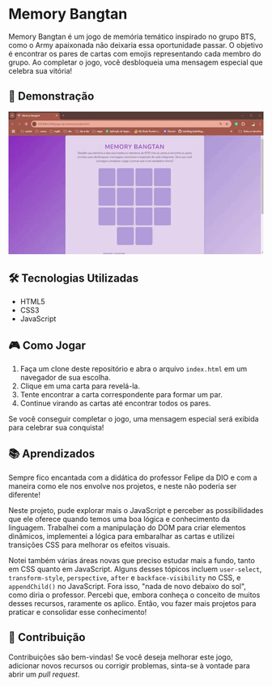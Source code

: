 # Memory Bangtan
Memory Bangtan é um jogo de memória temático inspirado no grupo BTS, como o Army apaixonada não deixaria essa oportunidade passar. O objetivo é encontrar os pares de cartas com emojis representando cada membro do grupo. Ao completar o jogo, você desbloqueia uma mensagem especial que celebra sua vitória!

## 🎥 Demonstração
![Demonstração](src/images/overview.gif)

## 🛠 Tecnologias Utilizadas
- HTML5
- CSS3
- JavaScript

## 🎮 Como Jogar
1. Faça um clone deste repositório e abra o arquivo `index.html` em um navegador de sua escolha.
2. Clique em uma carta para revelá-la.
3. Tente encontrar a carta correspondente para formar um par.
4. Continue virando as cartas até encontrar todos os pares.

Se você conseguir completar o jogo, uma mensagem especial será exibida para celebrar sua conquista!

## 📚 Aprendizados
Sempre fico encantada com a didática do professor Felipe da DIO e com a maneira como ele nos envolve nos projetos, e neste não poderia ser diferente!

Neste projeto, pude explorar mais o JavaScript e perceber as possibilidades que ele oferece quando temos uma boa lógica e conhecimento da linguagem. Trabalhei com a manipulação do DOM para criar elementos dinâmicos, implementei a lógica para embaralhar as cartas e utilizei transições CSS para melhorar os efeitos visuais.

Notei também várias áreas novas que preciso estudar mais a fundo, tanto em CSS quanto em JavaScript. Alguns desses tópicos incluem `user-select`, `transform-style`, `perspective`, `after` e `backface-visibility` no CSS, e `appendChild()` no JavaScript. Fora isso, "nada de novo debaixo do sol", como diria o professor. Percebi que, embora conheça o conceito de muitos desses recursos, raramente os aplico. Então, vou fazer mais projetos para praticar e consolidar esse conhecimento!

## 🤝 Contribuição
Contribuições são bem-vindas! Se você deseja melhorar este jogo, adicionar novos recursos ou corrigir problemas, sinta-se à vontade para abrir um _pull request_.